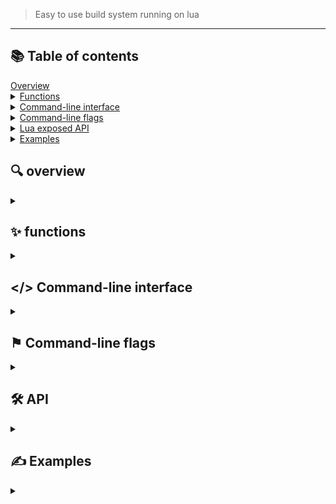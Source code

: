 > Easy to use build system running on lua


---

## 📚 Table of contents

<summary><a href="#🔍-overview">Overview</a></summary>
<details>
<summary><a href="#✨-functions">Functions</a></summary>

- [project](#project)
- [version](#version)
- [build](#build)
- [debug](#debug)
- [copy](#copy)
- [glob_files](#glob_files)
- [glob_dirs](#glob_dirs)
- [glob_packages](#glob_packages)
- [sources](#sources)
- [headers](#headers)
- [cflags](#cflags)
- [lflags](#lflags)
- [asmflags](#asmflags)
- [linkerflags](#linkerflags)
- [packages](#packages)
- [compiler](#compiler)
- [assembler](#assembler)
- [autoconfigure](#autoconfigure)

</details>

<details>
<summary><a href="#command-line-interface">Command-line interface</a></summary>

- [build (CLI)](#build-cli)
- [version (CLI)](#version-cli)
- [configure (CLI)](#configure-cli)

</details>

<details>
<summary><a href="#⚑-command-line-flags">Command-line flags</a></summary>

- [--builddir](#--builddir)

</details>

<details>
<summary><a href="#🛠-api">Lua exposed API</a></summary>

- [objects overview](#objects)
- [Project obj](#project-obj)
- [File obj](#file-obj)
- [Directory obj](#directory-obj)
- [Package obj](#package-obj)

</details>

<details>
<summary><a href="#✍️-examples">Examples</a></summary>

- [Basics](#example-1--basics)
- [Multiple projects](#example-2--multiple-projects)
- [Using lua](#example-3--using-lua)
</details>



## 🔍 overview 
<details> 
<summary></summary>
MBS (Masan build system) is an easy to use build system running on top of the lua-interpreter. The build system is basically a lua library written in go that can be included to any lua file. The power of the build system running on top of lua is the fact that it retains all the portability and power of the lua language and all the build system functions can be mixed with the lua syntax to create really flexible build files.
</details>

## ✨ functions
<details>
<summary></summary>
## project 

project(name string,build_dir_path string) *Project

Initializes a new project with the specified name
build_dir_path is optional and will default to build/

**Example**

```lua
mbs.project("myCProject")
```

## version

version(version float64) void

Can be used to enforce a minimum version from the users mbs build system.

**Example**

```lua
mbs.version(1.0)
```


**Example**

```lua
myproj = mbs.project("myapp", "output/")
```


## build

build(project *Project) void

Builds project.

**Example:**

```lua
mbs.build(project)
```

## debug

debug(project *Project) void

Prints project.

**Example:**
```
mbs.debug(project)
```

## copy

copy(src_path string... , dest_path string) void

Copy files or directories from src to dest.
src and dest can both be a file or a directory.

### Notice 
* Wildcards are not supported.
* ~/ eg extended paths are not supported.  


**Example:**
```lua
mbs.copy("src/","dest/")
```

## glob_files

glob_files(path string...) *File

Globs files with the given path.

**Example:**
```lua
myfiles = mbs.glob_files("src/*.c","/home/masa/somefolder/somefile.c")
```


## glob_dirs

glob_dirs(path string...) *Directory

Globs directories with the given path.

**Example:**
```lua
myfiles = mbs.glob_dirs("headers","includes")
```

## glob_packages

glob_packages(pkg_name string...) *Package

Globs packages with the given name using pkg-config utility.

If the package is not found from the users system the function tries to install them through a suitable package manager that the user might have.

**Example:**
```lua
mypackages = mbs.glob_packages("sdl2","ffreetype2")
```

## sources

sources(project *Project, sources *Files ...) void

Binds sources to project.

**Example:**
```lua
mbs.sources(project,myfiles)
```

## headers

headers(project *Project , headers *Directory ...) void

Binds headers to project.

**Example:**
```lua
mbs.headers(project,mydirs)
```

## cflags

cflags(project *Project,flag string...) void

Binds cflags to project.

**Example:**
```lua
mbs.cflags(project,"-myflag","-käpytikka")
```

## lflags

lflags(project *Project,flag string...) void

Binds lflags to project.

**Example:**
```lua
mbs.lflags(project,"-myflag","-käpytikka")
```

## asmflags

asmflags(project *Project,flag string...) void

Binds asm flags to project.

**Example:**
```lua
mbs.asmflags(project,"-myflag","-käpytikka")
```

## linkerflags

linkerflags(project *Project,flag string...) void

Binds linker flags to project.

**Example:**
```lua
mbs.linkerflags(project,"-myflag","-käpytikka")
```


## packages

packages(project *Project,package *Package ...) void

Binds packages to project.

**Example:**
```lua
mbs.packages(project,packages)
```

## compiler

compiler(project *Project,compiler *string)void

Binds compiler to project. 

**Example:**
```lua
mbs.compiler(project,"clang")
```

## assembler

assembler(project *Project,assembler *string)void

Binds assembler to project.

**Example:**
```lua
mbs.assembler(project,"nasm")
```

## autoconfigure 

autoconfigure(project *Project , enabled bool) void

Sets autoconfigure on or off for the current project. 
If autoconfigure is enabled it's run with the build function. 
Autoconfigure tries to find suitable compilers , assemblers and flags for your project.

Autoconfigure is enabled by default by every mbs project.

**Example:**

```lua 
mbs.autoconfigure(project,false)
```
</details>

## </> Command-line interface
<details>
<summary></summary>
## build (CLI)

build <build_file_path>

Builds the project. Takes the build file path as a parameter

**Example**

```
mbs build ..
```

## version (CLI)

mbs version 

Prints the version of your mbs

**Example**

```
mbs version
```

## configure (CLI)

mbs confirue

Creates a build directory and a build file

**Example**

```
mbs configure
```
</details>

## ⚑  Command-line flags
<details>
<summary></summary>
## --builddir

Lets you bypass the build directory path set in the build.lua file

**Example**

```
mbs build --builddir myownbuilddir/ ..
```
</details>

## 🛠 API
<details>
<summary></summary>
The real power of this build system is the api that is exposed to lua.
It lets you read / write to the objects you create with the build system, break them down and play with them.

There is nothing you cant do with this system as you have a full-fledged programming language in your hands.

Examples on how this works in practise are found from the [Examples](#✍️-examples) section of this documentation.

## Objects

All build system objects are fully exposed to Lua.
While it’s possible to modify them directly, this is not recommended. Doing so can clutter your build files and make them harder to understand.

## Project obj

```go
type Project struct {
	Name string
	Cwd string
	Build_dir_path string
	Build_file_path string
	Sources []*File
	Headers []*Directory
	Libraries []*Package
	Compiler string 
	CFlags []string
	LFlags []string
	ASMFlags []string
	LinkerFlags []string
	Assembler string
	AutoConfigure bool
}
```

## File obj

```go
type File struct {
	Name string
	Type string
	Cwd string
	Found bool
}
```

## Directory obj

```go
type Directory struct {
	Name string
	Path string
	Found bool
}
```

## Package obj

```go
type Package struct {
	Name string
	Headers string
	Libraries string
	Found bool
}
```
</details>

## ✍️ Examples 
<details>
<summary></summary>
Examples of building C/C++ projects with mbs.

## Example 1 / Basics

### Working directory tree

```
My C Project
├── build
├── build.lua
├── headers
│   └── header.h
├── resources
│   └── img.png
└── src
    └── main.c
```

### build.lua file contents

```lua

-- Add the mbs to your build.lua file
mbs = require("mbs")

-- Enforce the version. 
-- You can check your mbs version with mbs version
mbs.version(1.0)

-- Glob all the needed resources
local project = mbs.project("CProject")
local headers = mbs.glob_dirs("headers")
local sources = mbs.glob_files("src/*.c")
local packages = mbs.glob_packages("sdl2")

-- Copy the whole resources folder to your build directory
mbs.copy("resources","build")

-- Bind everything to your project
mbs.compiler(project,"gcc")
mbs.sources(project,sources)
mbs.headers(project,headers)
mbs.packages(project,packages)

-- List everything bound to the project
mbs.debug(project)

-- Build the project
mbs.build(project)
```

## Example 2 / Multiple projects

### Working directory tree

```
My C Project
.
├── build
│   ├── build.ninja
│   ├── cppProject
│   └── main_cpp.o
├── build.lua
├── build2
│   ├── build.ninja
│   ├── cppProject2
│   └── main_cpp.o
├── headers
│   └── test.h
├── resources
└── src
    └── main.cpp
```

### build.lua file contents

```lua

-- This example builds 2 projects from the same build.lua file

-- This can be achieved by simply giving the second project a different build directory

local mbs = require("mbs")
 -- We dont appoint any specific build directory for the first project so it will just use build/
local project = mbs.project("cppProject")
local sources = mbs.glob_files("src/*")
local headers = mbs.glob_dirs("headers")

mbs.sources(project,sources)
mbs.headers(project,headers)
mbs.build(project)

 -- For the second project we appoint a different build directory so it wont overwrite the first project on the build/ directory
local project2 = mbs.project("cppProject2","build2/")
local sources2 = mbs.glob_files("src/*")
local headers2 = mbs.glob_dirs("headers")

mbs.sources(project2,sources)
mbs.headers(project2,headers)
mbs.build(project2)

```

## Example 3 / Using lua

### Working directory tree

```
My C Project
├── build
├── build.lua
├── headers
│   └── header.h
├── resources
│   └── img.png
└── src
    └── main.c
```

### build.lua file contents

```lua

mbs = require("mbs")
mbs.version(1.0)

local project = mbs.project("CProject")

-- headers2 does not exist
local headers = mbs.glob_dirs("headers","headers2") 
local sources = mbs.glob_files("src/*.cpp","src/*.asm")

-- gtk10 does not exist
local packages = mbs.glob_packages("sdl2","gtk10")


-- Using the lua exposed data from *File , *Directory , *Package and *Project.
-- We can mix the exposed data with normal lua to create virtually anything

if not headers["headers2"].Found then
    print("⚠️ headers2 not found")
end

if not packages["gtk10"].Found then
    print("⚠️ gtk10 not found")
end

-- Access to this data works both ways. We can also modify the data.
packages["gtk10"].Found = true 
project.Name = "BetterName"

mbs.sources(project,sources)
mbs.headers(project,headers)
mbs.packages(project,packages)

mbs.build(project)
mbs.debug(project)
```
</details>


